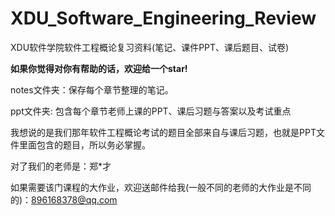 # XDU_Software_Engineering_Review
XDU软件学院软件工程概论复习资料(笔记、课件PPT、课后题目、试卷)

**如果你觉得对你有帮助的话，欢迎给一个star!**

notes文件夹：保存每个章节整理的笔记。

ppt文件夹: 包含每个章节老师上课的PPT、课后习题与答案以及考试重点

我想说的是我们那年软件工程概论考试的题目全部来自与课后习题，也就是PPT文件里面包含的题目，所以务必掌握。

对了我们的老师是：郑*才

如果需要该门课程的大作业，欢迎送邮件给我(一般不同的老师的大作业是不同的)：896168378@qq.com
